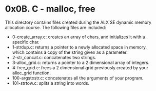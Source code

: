 # 0x0B. C - malloc, free

This directory contains files created during the ALX SE dynamic memory allocation course. The following files are included:

- 0-create_array.c: creates an array of chars, and initializes it with a specific char.
- 1-strdup.c: returns a pointer to a newly allocated space in memory, which contains a
copy of the string given as a parameter.
- 2-str_concat.c: concatenates two strings.
- 3-alloc_grid.c: returns a pointer to a 2 dimensional array of integers.
- 4-free_grid.c: frees a 2 dimensional grid previously created by your alloc_grid function.
- 100-argstostr.c: concatenates all the arguments of your program.
- 101-strtow.c: splits a string into words.
